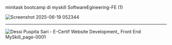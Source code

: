 minitask bootcamp di myskill 
SoftwareEgineering-FE (1)


![Screenshot 2025-06-19 052344](https://github.com/user-attachments/assets/eeaadbb8-10eb-4b57-ba62-d850a14e63cb)

<hr>

![Dessi Puspita Sari - E-Certif Website Development_ Front End MySkill_page-0001](https://github.com/user-attachments/assets/b1ac7ed9-7c34-4109-bb6b-93146d02662a)

